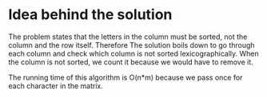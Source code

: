 # Idea behind the solution

The problem states that the letters in the column must be sorted, not the column and the row itself. Therefore The solution boils down to go through each column and check which column is not sorted lexicographically. When the column is not sorted, we count it because we would have to remove it.

The running time of this algorithm is O(n\*m) because we pass once for each character in the matrix.
